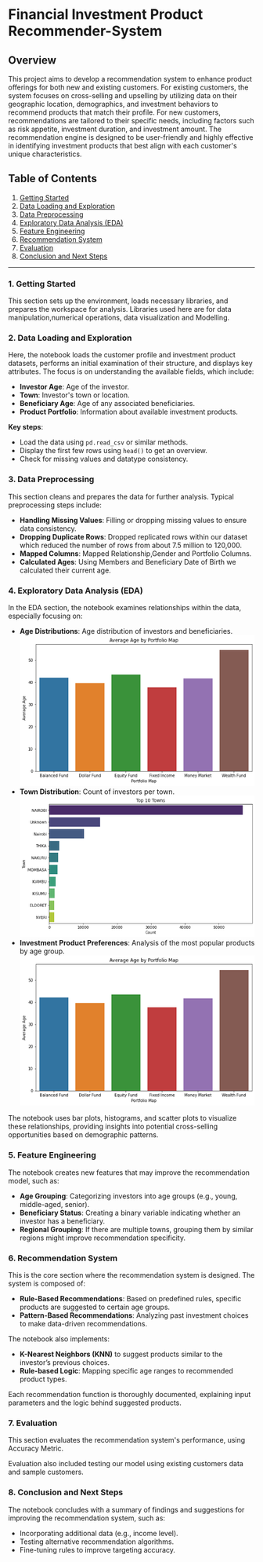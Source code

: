 # Financial Investment Product Recommender-System
## Overview
This project aims to develop a recommendation system to enhance product offerings for both new and existing customers. For existing customers, the system focuses on cross-selling and upselling by utilizing data on their geographic location, demographics, and investment behaviors to recommend products that match their profile. For new customers, recommendations are tailored to their specific needs, including factors such as risk appetite, investment duration, and investment amount. The recommendation engine is designed to be user-friendly and highly effective in identifying investment products that best align with each customer's unique characteristics.


## Table of Contents
1. [Getting Started](#getting-started)
2. [Data Loading and Exploration](#data-loading-and-exploration)
3. [Data Preprocessing](#data-preprocessing)
4. [Exploratory Data Analysis (EDA)](#exploratory-data-analysis-eda)
5. [Feature Engineering](#feature-engineering)
6. [Recommendation System](#recommendation-system)
7. [Evaluation](#evaluation)
8. [Conclusion and Next Steps](#conclusion-and-next-steps)

---

### 1. Getting Started
This section sets up the environment, loads necessary libraries, and prepares the workspace for analysis. Libraries used here are for data manipulation,numerical operations, data visualization and Modelling.

### 2. Data Loading and Exploration
Here, the notebook loads the customer profile and investment product datasets, performs an initial examination of their structure, and displays key attributes. The focus is on understanding the available fields, which include:
- **Investor Age**: Age of the investor.
- **Town**: Investor's town or location.
- **Beneficiary Age**: Age of any associated beneficiaries.
- **Product Portfolio**: Information about available investment products.


**Key steps**:
- Load the data using `pd.read_csv` or similar methods.
- Display the first few rows using `head()` to get an overview.
- Check for missing values and datatype consistency.

### 3. Data Preprocessing
This section cleans and prepares the data for further analysis. Typical preprocessing steps include:
- **Handling Missing Values**: Filling or dropping missing values to ensure data consistency.
- **Dropping Duplicate Rows**: Dropped replicated rows within our dataset which reduced the number of rows from about 7.5 million to 120,000.
- **Mapped Columns**: Mapped Relationship,Gender and Portfolio Columns.
- **Calculated Ages**: Using Members and Beneficiary Date of Birth we calculated their current age.


### 4. Exploratory Data Analysis (EDA)
In the EDA section, the notebook examines relationships within the data, especially focusing on:
- **Age Distributions**: Age distribution of investors and beneficiaries.
![alt text](image-1.png)
- **Town Distribution**: Count of investors per town.
![alt text](image-2.png)
- **Investment Product Preferences**: Analysis of the most popular products by age group.
![alt text](image-3.png)


The notebook uses bar plots, histograms, and scatter plots to visualize these relationships, providing insights into potential cross-selling opportunities based on demographic patterns.

### 5. Feature Engineering
The notebook creates new features that may improve the recommendation model, such as:
- **Age Grouping**: Categorizing investors into age groups (e.g., young, middle-aged, senior).
- **Beneficiary Status**: Creating a binary variable indicating whether an investor has a beneficiary.
- **Regional Grouping**: If there are multiple towns, grouping them by similar regions might improve recommendation specificity.

### 6. Recommendation System
This is the core section where the recommendation system is designed. The system is composed of:
- **Rule-Based Recommendations**: Based on predefined rules, specific products are suggested to certain age groups.
- **Pattern-Based Recommendations**: Analyzing past investment choices to make data-driven recommendations.

The notebook also implements:
- **K-Nearest Neighbors (KNN)**  to suggest products similar to the investor’s previous choices.
- **Rule-based Logic**: Mapping specific age ranges to recommended product types.

Each recommendation function is thoroughly documented, explaining input parameters and the logic behind suggested products.

### 7. Evaluation
This section evaluates the recommendation system's performance, using Accuracy Metric.
  
Evaluation also included testing our model using existing customers data and sample customers.


### 8. Conclusion and Next Steps
The notebook concludes with a summary of findings and suggestions for improving the recommendation system, such as:
- Incorporating additional data (e.g., income level).
- Testing alternative recommendation algorithms.
- Fine-tuning rules to improve targeting accuracy.
